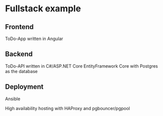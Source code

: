 # Fullstack example

## Frontend 
ToDo-App written in Angular

## Backend
ToDo-API written in C#/ASP.NET Core
EntityFramework Core with Postgres as the database

## Deployment
Ansible 

High availability hosting with HAProxy and pgbouncer/pgpool

